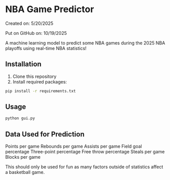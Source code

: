 # NBA Game Predictor

Created on: 5/20/2025

Put on GitHub on: 10/19/2025

A machine learning model to predict some NBA games during the 2025 NBA playoffs using real-time NBA statistics!

## Installation

1. Clone this repository
2. Install required packages:
```bash
pip install -r requirements.txt
```

## Usage
```bash
python gui.py
```

## Data Used for Prediction
Points per game
Rebounds per game
Assists per game
Field goal percentage
Three-point percentage
Free throw percentage
Steals per game
Blocks per game

This should only be used for fun as many factors outside of statistics affect a basketball game.
